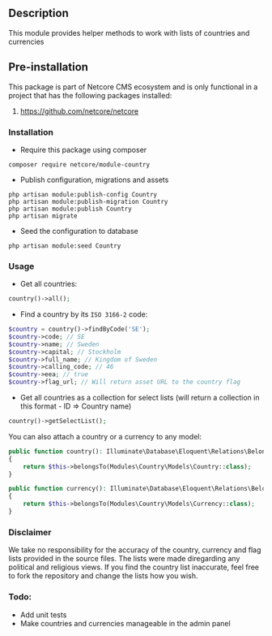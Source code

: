 ## Description
This module provides helper methods to work with lists of countries and currencies

## Pre-installation
This package is part of Netcore CMS ecosystem and is only functional in a project that has the following packages
installed:

1. https://github.com/netcore/netcore

### Installation

* Require this package using composer
```
composer require netcore/module-country
```

* Publish configuration, migrations and assets
```
php artisan module:publish-config Country
php artisan module:publish-migration Country
php artisan module:publish Country
php artisan migrate
```

* Seed the configuration to database
```
php artisan module:seed Country
```

### Usage

* Get all countries:
```php
country()->all();
```

* Find a country by its `ISO 3166-2` code:
```php
$country = country()->findByCode('SE');
$country->code; // SE
$country->name; // Sweden
$country->capital; // Stockholm
$country->full_name; // Kingdom of Sweden
$country->calling_code; // 46
$country->eea; // true
$country->flag_url; // Will return asset URL to the country flag
```

* Get all countries as a collection for select lists (will return a collection in this format - ID => Country name)
```php
country()->getSelectList();
```

You can also attach a country or a currency to any model:
```php
public function country(): Illuminate\Database\Eloquent\Relations\BelongsTo
{
    return $this->belongsTo(Modules\Country\Models\Country::class);
}
```

```php
public function currency(): Illuminate\Database\Eloquent\Relations\BelongsTo
{
    return $this->belongsTo(Modules\Country\Models\Currency::class);
}
```

### Disclaimer
We take no responsibility for the accuracy of the country, currency and flag lists provided in the source files. The 
lists were made diregarding any political and religious views. If you find the country list inaccurate, feel free to fork
the repository and change the lists how you wish.

### Todo:
* Add unit tests
* Make countries and currencies manageable in the admin panel
